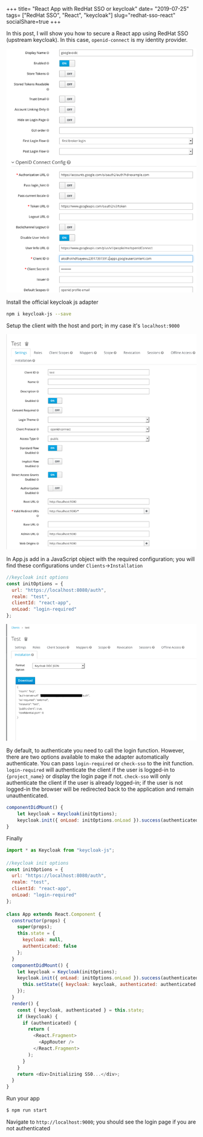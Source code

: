 +++
title= "React App with RedHat SSO or keycloak"
date= "2019-07-25"
tags= ["RedHat SSO", "React", "keycloak"]
slug="redhat-sso-react"
socialShare=true
+++

In this post, I will show you how to secure a React app using RedHat SSO (upstream keycloak). In this case, `openid-connect` is my identity provider.

![sso_setup](sso-openid.png)

Install the official keycloak js adapter

```bash
npm i keycloak-js --save
```

Setup the client with the host and port; in my case it's `localhost:9000`

![sso_setup](sso-client-settings.png)

In App.js add in a JavaScript object with the required configuration; you will find these configurations under `Clients`->`Installation`

```javascript
//keycloak init options
const initOptions = {
  url: "https://localhost:8080/auth",
  realm: "test",
  clientId: "react-app",
  onLoad: "login-required"
};
```

![sso_setup](sso-config.png)

By default, to authenticate you need to call the login function. However, there are two options available to make the adapter automatically authenticate. You can pass `login-required` or `check-sso` to the init function. `login-required` will authenticate the client if the user is logged-in to `{project_name}` or display the login page if not. `check-sso` will only authenticate the client if the user is already logged-in; if the user is not logged-in the browser will be redirected back to the application and remain unauthenticated.

```javascript
componentDidMount() {
    let keycloak = Keycloak(initOptions);
    keycloak.init({ onLoad: initOptions.onLoad }).success(authenticated => {});
}
```

Finally

```javascript
import * as Keycloak from "keycloak-js";

//keycloak init options
const initOptions = {
  url: "https://localhost:8080/auth",
  realm: "test",
  clientId: "react-app",
  onLoad: "login-required"
};

class App extends React.Component {
  constructor(props) {
    super(props);
    this.state = {
      keycloak: null,
      authenticated: false
    };
  }
  componentDidMount() {
    let keycloak = Keycloak(initOptions);
    keycloak.init({ onLoad: initOptions.onLoad }).success(authenticated => {
      this.setState({ keycloak: keycloak, authenticated: authenticated });
    });
  }
  render() {
    const { keycloak, authenticated } = this.state;
    if (keycloak) {
      if (authenticated) {
        return (
          <React.Fragment>
            <AppRouter />
          </React.Fragment>
        );
      }
    }
    return <div>Initializing SS0...</div>;
  }
}
```

Run your app

```bash
$ npm run start
```

Navigate to `http://localhost:9000`; you should see the login page if you are not authenticated
